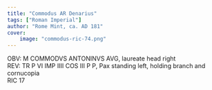 ```yaml
---
title: "Commodus AR Denarius"
tags: ["Roman Imperial"]
author: "Rome Mint, ca. AD 181"
cover:
    image: "commodus-ric-74.png"
---
```


OBV: M COMMODVS ANTONINVS AVG, laureate head right  
REV: TR P VI IMP IIII COS III P P, Pax standing left, holding branch and cornucopia  
RIC 17